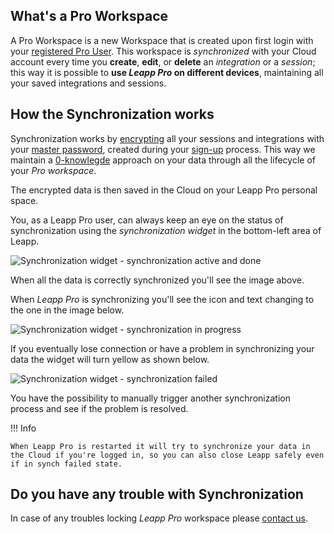 ## What's a Pro Workspace
A Pro Workspace is a new Workspace that is created upon first login with your [registered Pro User](../getting-started/sign-up). 
This workspace is *synchronized* with your Cloud account every time you **create**, **edit**, or **delete** an *integration* or a *session*; 
this way it is possible to **use *Leapp Pro* on different devices**, maintaining all your saved integrations and sessions.

## How the Synchronization works

Synchronization works by [encrypting](../security-and-password) all your 
sessions and integrations with your [master password](../security-and-password), created during your [sign-up](../getting-started/sign-up) process. 
This way we maintain a [0-knowlegde](../../security/zero-knowledge) approach on your data through all the lifecycle of your *Pro workspace*.

The encrypted data is then saved in the Cloud on your Leapp Pro personal space.

You, as a Leapp Pro user, can always keep an eye on the status of synchronization using the *synchronization widget* in the bottom-left area of Leapp.

![Synchronization widget - synchronization active and done](../../images/leapp-pro/syncok.png?style=center-img)

When all the data is correctly synchronized you'll see the image above. 

When *Leapp Pro* is synchronizing you'll see the icon and text changing to the one in the image below.

![Synchronization widget - synchronization in progress](../../images/leapp-pro/syncprogress.png?style=center-img)

If you eventually lose connection or have a problem in synchronizing your data the widget will turn yellow as shown below.

![Synchronization widget - synchronization failed](../../images/leapp-pro/syncfailed.png?style=center-img)

You have the possibility to manually trigger another synchronization process and see if the problem is resolved.

!!! Info

    When Leapp Pro is restarted it will try to synchronize your data in the Cloud if you're logged in, so you can also close Leapp safely even if in synch failed state.

## Do you have any trouble with Synchronization

In case of any troubles locking _Leapp Pro_ workspace please [contact us](https://www.leapp.cloud/contacts).
